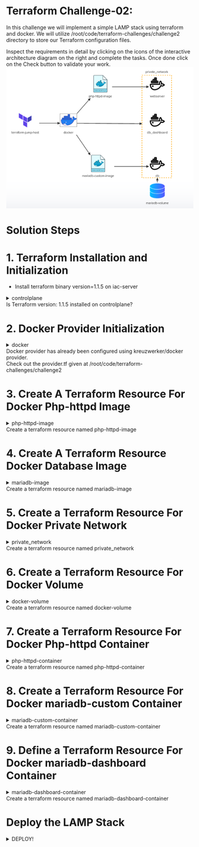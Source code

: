 # Terraform Challenge-02:
In this challenge we will implement a simple LAMP stack using terraform and docker.
We will utilize /root/code/terraform-challenges/challenge2 directory to store our Terraform configuration files.

Inspect the requirements in detail by clicking on the icons of the interactive architecture diagram on the right and complete the tasks. 
Once done click on the Check button to validate your work.
<img src="./challenge-02.png" alt="">

# Solution Steps

# 1. Terraform Installation and Initialization
- Install terraform binary version=1.1.5 on iac-server
<details>
<summary>controlplane</br>Is Terraform version: 1.1.5 installed on controlplane?</summary>
  
```bash
    which terraform
```
> Since terraform is not installed we must need to install it along with wget and unzip. Run the following

```bash
    apt update
    apt install -y wget unzip
    wget -q https://releases.hashicorp.com/terraform/1.1.5/terraform_1.1.5_linux_amd64.zip
    unzip terraform_1.1.5_linux_amd64.zip
    mv terraform /usr/local/bin/terraform
```
</details>

# 2. Docker Provider Initialization
<details>
<summary>docker</br>Docker provider has already been configured using kreuzwerker/docker provider.</br>Check out the provider.tf given at /root/code/terraform-challenges/challenge2</summary>

```bash
    cd /root/code/terraform-challenges/challenge2
    cat provider.tf
```
    Run the following to initialize the provider.
```
    terraform init
```
Access docker provider file at [docker-provider.tf](./provider.tf)
</details>

# 3. Create A Terraform Resource For Docker Php-httpd Image
<details>
<summary>php-httpd-image</br>Create a terraform resource named php-httpd-image</summary>

Access docker image file at [php-httpd-image.tf](./php-httpd-image.tf)
</details>

# 4. Create A Terraform Resource Docker Database Image
<details>
<summary>mariadb-image</br>Create a terraform resource named mariadb-image</summary>

Access docker image file at [mariadb-custom-image.tf](./mariadb-custom-image.tf)
</details>

# 5. Create a Terraform Resource For Docker Private Network
<details>
<summary>private_network</br>Create a terraform resource named private_network</summary>

Access docker private network file at [docker-private-network.tf](./docker-private-network.tf)
</details>

# 6. Create a Terraform Resource For Docker Volume 
<details>
<summary>docker-volume</br>Create a terraform resource named docker-volume</summary>

Access docker volume file at [docker-volume.tf](./docker-volume.tf)
</details>

# 7. Create a Terraform Resource For Docker Php-httpd Container
<details>
<summary>php-httpd-container</br>Create a terraform resource named php-httpd-container</summary>

Access docker container file at [php-httpd-container.tf](./php-httpd-container.tf)
</details>

# 8. Create a Terraform Resource For Docker mariadb-custom Container
<details>
<summary>mariadb-custom-container</br>Create a terraform resource named mariadb-custom-container</summary>

Access docker container file at [mariadb-custom-container.tf](./mariadb-custom-container.tf)
</details>

# 9. Define a Terraform Resource For Docker mariadb-dashboard Container
<details>
<summary>mariadb-dashboard-container</br>Create a terraform resource named mariadb-dashboard-container</summary>

Access docker container file at [mariadb-dashboard-container.tf](./mariadb-dashboard-container.tf)
</details>

# Deploy the LAMP Stack
<details>
<summary>DEPLOY!</summary>
  
```bash
    terraform validate
    terraform plan
    terraform apply
```
</details>



